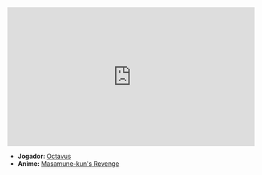 <iframe width="560" height="315" src="https://www.youtube.com/embed/CT6mAsAWfTw?si=j4gVruoAHCY45V6l" title="YouTube video player" frameborder="0" allow="accelerometer; autoplay; clipboard-write; encrypted-media; gyroscope; picture-in-picture; web-share" referrerpolicy="strict-origin-when-cross-origin" allowfullscreen></iframe>

- **Jogador:** [Octavus](../Membros/Octavus.md)
- **Anime:** [Masamune-kun's Revenge](content/Animes/Masamune-kun's%20Revenge.md)